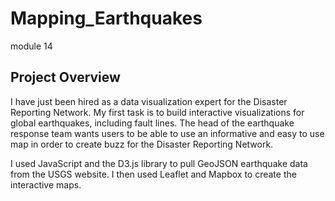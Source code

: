 # Mapping_Earthquakes
module 14

## Project Overview
I have just been hired as a data visualization expert for the Disaster Reporting Network.  My first task is to build interactive visualizations for global earthquakes, including fault lines.  The head of the earthquake response team wants users to be able to use an informative and easy to use map in order to create buzz for the Disaster Reporting Network. 

I used JavaScript and the D3.js library to pull GeoJSON earthquake data from the USGS website.  I then used Leaflet and Mapbox to create the interactive maps.  

